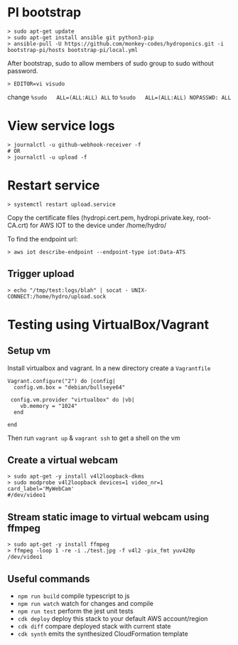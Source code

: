 # PI bootstrap

```
> sudo apt-get update
> sudo apt-get install ansible git python3-pip
> ansible-pull -U https://github.com/monkey-codes/hydroponics.git -i bootstrap-pi/hosts bootstrap-pi/local.yml
```

After bootstrap, sudo to allow members of sudo group to sudo without
password.
```
> EDITOR=vi visudo
```
change `%sudo   ALL=(ALL:ALL) ALL` to `%sudo   ALL=(ALL:ALL) NOPASSWD: ALL`

# View service logs
```
> journalctl -u github-webhook-receiver -f
# OR
> journalctl -u upload -f
```

# Restart service

```
> systemctl restart upload.service
```

Copy the certificate files (hydropi.cert.pem, hydropi.private.key, root-CA.crt) for AWS IOT to the device under /home/hydro/

To find the endpoint url:

```
> aws iot describe-endpoint --endpoint-type iot:Data-ATS
```

## Trigger upload
```
> echo "/tmp/test:logs/blah" | socat - UNIX-CONNECT:/home/hydro/upload.sock
```
# Testing using VirtualBox/Vagrant

## Setup vm

Install virtualbox and vagrant. In a new directory create a `Vagrantfile`
```
Vagrant.configure("2") do |config|
  config.vm.box = "debian/bullseye64"

 config.vm.provider "virtualbox" do |vb|
    vb.memory = "1024"
  end

end
```
Then run `vagrant up` & `vagrant ssh` to get a shell on the vm

## Create a virtual webcam
```
> sudo apt-get -y install v4l2loopback-dkms
> sudo modprobe v4l2loopback devices=1 video_nr=1 card_label='MyWebCam'
#/dev/video1
```

## Stream static image to virtual webcam using ffmpeg
```
> sudo apt-get -y install ffmpeg
> ffmpeg -loop 1 -re -i ./test.jpg -f v4l2 -pix_fmt yuv420p /dev/video1
```


## Useful commands

* `npm run build`   compile typescript to js
* `npm run watch`   watch for changes and compile
* `npm run test`    perform the jest unit tests
* `cdk deploy`      deploy this stack to your default AWS account/region
* `cdk diff`        compare deployed stack with current state
* `cdk synth`       emits the synthesized CloudFormation template
